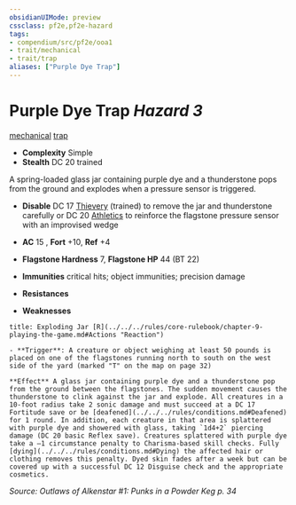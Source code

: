 ```yaml
---
obsidianUIMode: preview
cssclass: pf2e,pf2e-hazard
tags:
- compendium/src/pf2e/ooa1
- trait/mechanical
- trait/trap
aliases: ["Purple Dye Trap"]
---
```

# Purple Dye Trap *Hazard 3*  
[mechanical](../../../Rules/traits/mechanical.md)  [trap](../../../Rules/traits/trap.md)  

- **Complexity** Simple
- **Stealth** DC 20 trained  

A spring-loaded glass jar containing purple dye and a thunderstone pops from the ground and explodes when a pressure sensor is triggered.

- **Disable** DC 17 [Thievery](../../skills.md#Thievery) (trained) to remove the jar and thunderstone carefully or DC 20 [Athletics](../../skills.md#Athletics) to reinforce the flagstone pressure sensor with an improvised wedge  

- **AC** 15 , **Fort** +10, **Ref** +4
- **Flagstone  Hardness** 7, **Flagstone  HP** 44 (BT 22)
- **Immunities** critical hits; object immunities; precision damage
- **Resistances** 
- **Weaknesses** 
     
```ad-embed-ability
title: Exploding Jar [R](../../../rules/core-rulebook/chapter-9-playing-the-game.md#Actions "Reaction")

- **Trigger**: A creature or object weighing at least 50 pounds is placed on one of the flagstones running north to south on the west side of the yard (marked "T" on the map on page 32)

**Effect** A glass jar containing purple dye and a thunderstone pop from the ground between the flagstones. The sudden movement causes the thunderstone to clink against the jar and explode. All creatures in a 10-foot radius take 2 sonic damage and must succeed at a DC 17 Fortitude save or be [deafened](../../../rules/conditions.md#Deafened) for 1 round. In addition, each creature in that area is splattered with purple dye and showered with glass, taking `1d4+2` piercing damage (DC 20 basic Reflex save). Creatures splattered with purple dye take a –1 circumstance penalty to Charisma-based skill checks. Fully [dying](../../../rules/conditions.md#Dying) the affected hair or clothing removes this penalty. Dyed skin fades after a week but can be covered up with a successful DC 12 Disguise check and the appropriate cosmetics.
```

*Source: Outlaws of Alkenstar #1: Punks in a Powder Keg p. 34*
